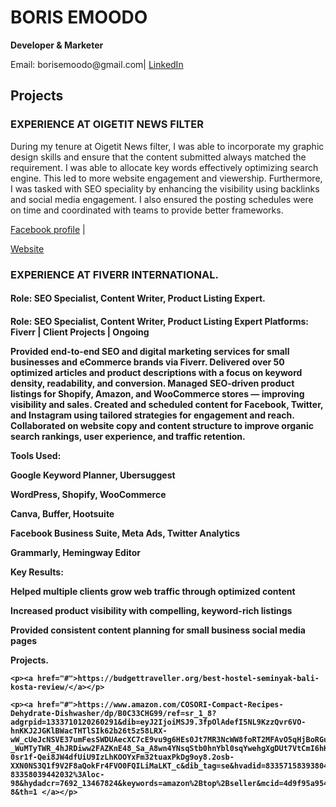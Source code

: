 <!DOCTYPE html>
<html lang="en">
<head>
  <meta charset="UTF-8" />
  <meta name="viewport" content="width=device-width, initial-scale=1.0"/>
</head>
<body>
  <h1>BORIS EMOODO</h1>
  <p><strong>Developer & Marketer</strong></p>
  <p>Email: borisemoodo@gmail.com| <a href="https://www.linkedin.com/in/boris-emoodo-b5a66316b/">LinkedIn</a></p>

  <h2>Projects</h2>

  <div class="project">
    <h3>EXPERIENCE AT OIGETIT NEWS FILTER</h3>
    <p>During my tenure at Oigetit News filter, I was able to incorporate my graphic design skills and ensure that the content submitted always matched the requirement. I was able to allocate key words effectively optimizing search engine. This led to more website engagement and viewership. Furthermore, I was tasked with SEO speciality by enhancing the visibility using backlinks and social media engagement. I also ensured the posting schedules were on time and coordinated with teams to provide better frameworks. </p>
     <p><a href="https://www.facebook.com/oigetit">Facebook profile</a> | <p><a href="https://www.oigetit.com/">Website</a>
  </div>
  <div class="project">
    <h3>EXPERIENCE AT FIVERR INTERNATIONAL.</h3>
    <h4>Role: SEO Specialist, Content Writer, Product Listing Expert.<h4>
    <p>Role: SEO Specialist, Content Writer, Product Listing Expert
Platforms: Fiverr | Client Projects | Ongoing

Provided end-to-end SEO and digital marketing services for small businesses and eCommerce brands via Fiverr.
Delivered over 50 optimized articles and product descriptions with a focus on keyword density, readability, and conversion.
Managed SEO-driven product listings for Shopify, Amazon, and WooCommerce stores — improving visibility and sales.
Created and scheduled content for Facebook, Twitter, and Instagram using tailored strategies for engagement and reach.
Collaborated on website copy and content structure to improve organic search rankings, user experience, and traffic retention.

Tools Used:

Google Keyword Planner, Ubersuggest

WordPress, Shopify, WooCommerce

Canva, Buffer, Hootsuite

Facebook Business Suite, Meta Ads, Twitter Analytics

Grammarly, Hemingway Editor

Key Results:

Helped multiple clients grow web traffic through optimized content

Increased product visibility with compelling, keyword-rich listings

Provided consistent content planning for small business social media pages</p>

Projects.

    <p><a href="#">https://budgettraveller.org/best-hostel-seminyak-bali-kosta-review/</a></p>
    
    <p><a href="#">https://www.amazon.com/COSORI-Compact-Recipes-Dehydrate-Dishwasher/dp/B0C33CHG99/ref=sr_1_8?adgrpid=1333710120260291&dib=eyJ2IjoiMSJ9.3fpOlAdefI5NL9KzzQvr6VO-hnKKJ2JGKlBWacTHTlSIk62b26t5z58LRX-wW_cUeJcNSVE37umFesSWDUAecXC7cE9vu9g6HEs0Jt7MR3NcWW8foRT2MFAvO5qHjBoRGu8lAX-_WuMTyTWR_4hJRDiww2FAZKnE48_Sa_A8wn4YNsqStb0hnYbl0sqYwehgXgDUt7VtCmI6hKGoRLXYD9VKSUB7t1BPLoFXJeo7otuSqL821p6VaEn8IAQGmE-0sr1f-Qei8JW4dfUiU9IzLhKOOYxFm32tuaxPkDg9oy8.2osb-XXN0NS3Q1f9V2F8aQokFr4FVO0FQILiMaLKT_c&dib_tag=se&hvadid=83357158393804&hvbmt=bb&hvdev=c&hvlocphy=142433&hvnetw=o&hvqmt=b&hvtargid=kwd-83358039442032%3Aloc-98&hydadcr=7692_13467824&keywords=amazon%2Btop%2Bseller&mcid=4d9f95a954363952a1687a0260a17fad&msclkid=9b84f4a2406f129f06a59c8a06ce655e&qid=1747469988&sr=8-8&th=1 </a></p>
  </div>
</body>
</html>
